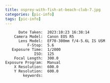 ```yaml
---
title: osprey-with-fish-at-beach-club-7.jpg
categories: [pic-info]
tags: [pic-info]
---
```


          Date Taken:  2023:10:23 16:38:14
        Camera Model:  Canon EOS R5
          Lens Model:  EF70-300mm f/4-5.6L IS USM
              F-Stop:  5.6
       Exposure Time:  1/2000
                 ISO:  125
        Focal Length:  300.0
    Exposure Program:  Manual
        X Resolution:  600.0
        Y Resolution:  600.0
            keywords:  
